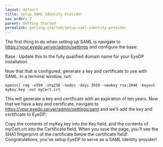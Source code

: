 ```yaml
---
layout: default
title: Setup SAML Identity Provider
nav_order: 7
parent: Getting Started
permalink: getting-started/setup-saml-identity-provider
---
```


The first thing to do when setting up SAML is navigate to https://your.eyedp.server/admin/settings and configure the base:

Base
: Update this to the fully qualified domain name for your EyeDP installation.

Now that that is configured, generate a key and certificate to use with SAML. In a terminal window, run:

	openssl req -x509 -sha256 -nodes -days 3650 -newkey rsa:2048 -keyout myKey.key -out myCert.crt

This will generate a key and certificate with an expiration of ten years. Now that we have a key and certificate, navigate to https://your.eyedp.server/admin/settings/saml and we'll add the key and certificate to EyeDP.

Copy the contents of myKey.key into the Key field, and the contents of myCert.crt into the Certificate field. When you save the page, you'll see the SHA1 fingerprint of the certificate below the certificate field! Congratulations, you've setup EyeDP to serve as a SAML identity provider!